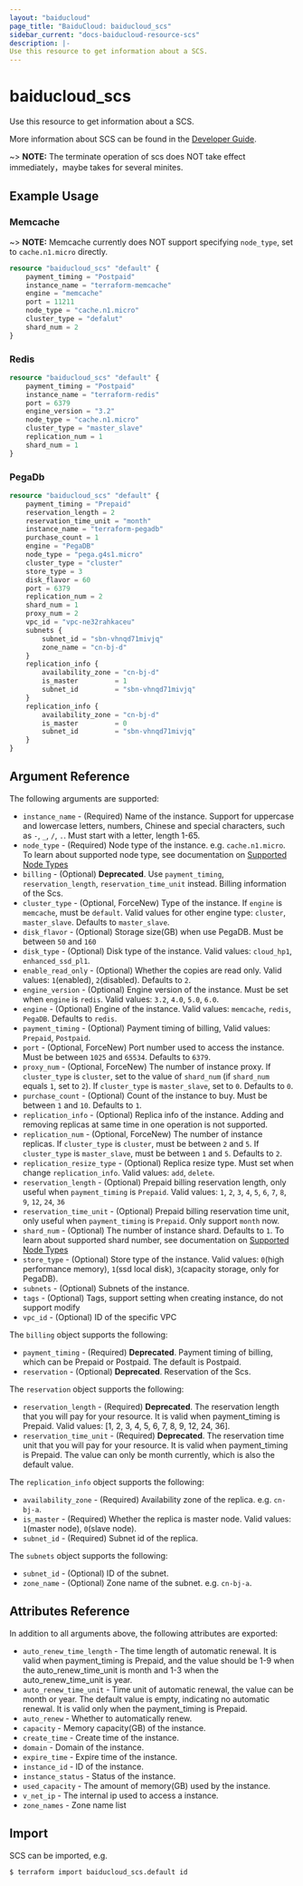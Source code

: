 ```yaml
---
layout: "baiducloud"
page_title: "BaiduCloud: baiducloud_scs"
sidebar_current: "docs-baiducloud-resource-scs"
description: |-
Use this resource to get information about a SCS.
---
```


# baiducloud_scs

Use this resource to get information about a SCS.

More information about SCS can be found in the [Developer Guide](https://cloud.baidu.com/doc/SCS/index.html).

~> **NOTE:** The terminate operation of scs does NOT take effect immediately，maybe takes for several minites.

## Example Usage

### Memcache
~> **NOTE:** Memcache currently does NOT support specifying `node_type`, set to `cache.n1.micro` directly.
```terraform
resource "baiducloud_scs" "default" {
	payment_timing = "Postpaid"
	instance_name = "terraform-memcache"
	engine = "memcache"
	port = 11211
	node_type = "cache.n1.micro"
	cluster_type = "defalut"
	shard_num = 2
}
```

### Redis
```terraform
resource "baiducloud_scs" "default" {
	payment_timing = "Postpaid"
	instance_name = "terraform-redis"
	port = 6379
	engine_version = "3.2"
	node_type = "cache.n1.micro"
	cluster_type = "master_slave"
	replication_num = 1
	shard_num = 1
}
```

### PegaDb
```terraform
resource "baiducloud_scs" "default" {
	payment_timing = "Prepaid"
	reservation_length = 2
	reservation_time_unit = "month"
	instance_name = "terraform-pegadb"
	purchase_count = 1
	engine = "PegaDB"
	node_type = "pega.g4s1.micro"
	cluster_type = "cluster"
	store_type = 3
	disk_flavor = 60
	port = 6379
	replication_num = 2
	shard_num = 1
	proxy_num = 2
	vpc_id = "vpc-ne32rahkaceu"
	subnets {
		subnet_id = "sbn-vhnqd71mivjq"
		zone_name = "cn-bj-d"
	}
	replication_info {
		availability_zone = "cn-bj-d"
		is_master         = 1
		subnet_id         = "sbn-vhnqd71mivjq"
	}
	replication_info {
		availability_zone = "cn-bj-d"
		is_master         = 0
		subnet_id         = "sbn-vhnqd71mivjq"
	}
}
```

## Argument Reference

The following arguments are supported:

* `instance_name` - (Required) Name of the instance. Support for uppercase and lowercase letters, numbers, Chinese and special characters, such as `-`, `_`, `/`, `.`. Must start with a letter, length 1-65.
* `node_type` - (Required) Node type of the instance. e.g. `cache.n1.micro`. To learn about supported node type, see documentation on [Supported Node Types](https://cloud.baidu.com/doc/SCS/s/1jwvxtsh0#%E5%AE%9E%E4%BE%8B%E8%A7%84%E6%A0%BC)
* `billing` - (Optional) **Deprecated**. Use `payment_timing`, `reservation_length`, `reservation_time_unit` instead. Billing information of the Scs.
* `cluster_type` - (Optional, ForceNew) Type of the instance. If `engine` is `memcache`, must be `default`. Valid values for other engine type: `cluster`, `master_slave`.  Defaults to `master_slave`.
* `disk_flavor` - (Optional) Storage size(GB) when use PegaDB. Must be between `50` and `160`
* `disk_type` - (Optional) Disk type of the instance. Valid values: `cloud_hp1`, `enhanced_ssd_pl1`.
* `enable_read_only` - (Optional) Whether the copies are read only. Valid values: `1`(enabled), `2`(disabled). Defaults to `2`.
* `engine_version` - (Optional) Engine version of the instance. Must be set when `engine` is `redis`. Valid values: `3.2`, `4.0`, `5.0`, `6.0`.
* `engine` - (Optional) Engine of the instance. Valid values: `memcache`, `redis`, `PegaDB`. Defaults to `redis`.
* `payment_timing` - (Optional) Payment timing of billing, Valid values: `Prepaid`, `Postpaid`.
* `port` - (Optional, ForceNew) Port number used to access the instance. Must be between `1025` and `65534`. Defaults to `6379`.
* `proxy_num` - (Optional, ForceNew) The number of instance proxy. If `cluster_type` is `cluster`, set to the value of `shard_num` (if `shard_num` equals `1`, set to `2`). If `cluster_type` is `master_slave`, set to `0`. Defaults to `0`.
* `purchase_count` - (Optional) Count of the instance to buy. Must be between `1` and `10`. Defaults to `1`.
* `replication_info` - (Optional) Replica info of the instance. Adding and removing replicas at same time in one operation is not supported.
* `replication_num` - (Optional, ForceNew) The number of instance replicas. If `cluster_type` is `cluster`, must be between `2` and `5`. If `cluster_type` is `master_slave`, must be between `1` and `5`. Defaults to `2`.
* `replication_resize_type` - (Optional) Replica resize type. Must set when change `replication_info`. Valid values: `add`, `delete`.
* `reservation_length` - (Optional) Prepaid billing reservation length, only useful when `payment_timing` is `Prepaid`. Valid values: `1`, `2`, `3`, `4`, `5`, `6`, `7`, `8`, `9`, `12`, `24`, `36`
* `reservation_time_unit` - (Optional) Prepaid billing reservation time unit, only useful when `payment_timing` is `Prepaid`. Only support `month` now.
* `shard_num` - (Optional) The number of instance shard. Defaults to `1`. To learn about supported shard number, see documentation on [Supported Node Types](https://cloud.baidu.com/doc/SCS/s/1jwvxtsh0#%E5%AE%9E%E4%BE%8B%E8%A7%84%E6%A0%BC)
* `store_type` - (Optional) Store type of the instance. Valid values: `0`(high performance memory), `1`(ssd local disk), `3`(capacity storage, only for PegaDB).
* `subnets` - (Optional) Subnets of the instance.
* `tags` - (Optional) Tags, support setting when creating instance, do not support modify
* `vpc_id` - (Optional) ID of the specific VPC

The `billing` object supports the following:

* `payment_timing` - (Required) **Deprecated**. Payment timing of billing, which can be Prepaid or Postpaid. The default is Postpaid.
* `reservation` - (Optional) **Deprecated**. Reservation of the Scs.

The `reservation` object supports the following:

* `reservation_length` - (Required) **Deprecated**. The reservation length that you will pay for your resource. It is valid when payment_timing is Prepaid. Valid values: [1, 2, 3, 4, 5, 6, 7, 8, 9, 12, 24, 36].
* `reservation_time_unit` - (Required) **Deprecated**. The reservation time unit that you will pay for your resource. It is valid when payment_timing is Prepaid. The value can only be month currently, which is also the default value.

The `replication_info` object supports the following:

* `availability_zone` - (Required) Availability zone of the replica. e.g. `cn-bj-a`.
* `is_master` - (Required) Whether the replica is master node. Valid values: `1`(master node), `0`(slave node).
* `subnet_id` - (Required) Subnet id of the replica.

The `subnets` object supports the following:

* `subnet_id` - (Optional) ID of the subnet.
* `zone_name` - (Optional) Zone name of the subnet. e.g. `cn-bj-a`.

## Attributes Reference

In addition to all arguments above, the following attributes are exported:

* `auto_renew_time_length` - The time length of automatic renewal. It is valid when payment_timing is Prepaid, and the value should be 1-9 when the auto_renew_time_unit is month and 1-3 when the auto_renew_time_unit is year.
* `auto_renew_time_unit` - Time unit of automatic renewal, the value can be month or year. The default value is empty, indicating no automatic renewal. It is valid only when the payment_timing is Prepaid.
* `auto_renew` - Whether to automatically renew.
* `capacity` - Memory capacity(GB) of the instance.
* `create_time` - Create time of the instance.
* `domain` - Domain of the instance.
* `expire_time` - Expire time of the instance.
* `instance_id` - ID of the instance.
* `instance_status` - Status of the instance.
* `used_capacity` - The amount of memory(GB) used by the instance.
* `v_net_ip` - The internal ip used to access a instance.
* `zone_names` - Zone name list


## Import

SCS can be imported, e.g.

```hcl
$ terraform import baiducloud_scs.default id
```

